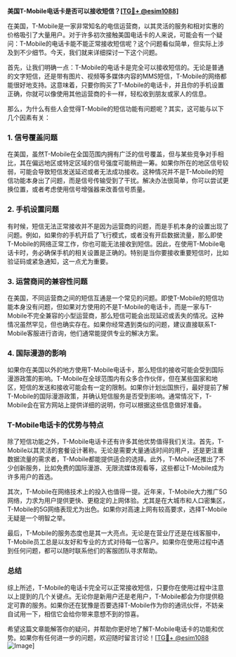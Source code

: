 **美国T-Mobile电话卡是否可以接收短信？[[TG💪+ @esim1088](https://t.me/s/esim1088)]**

在美国，T-Mobile是一家非常知名的电信运营商，以其灵活的服务和相对实惠的价格吸引了大量用户。对于许多初次接触美国电话卡的人来说，可能会有一个疑问：T-Mobile的电话卡能不能正常接收短信呢？这个问题看似简单，但实际上涉及到不少细节。今天，我们就来详细探讨一下这个问题。

首先，让我们明确一点：T-Mobile的电话卡是完全可以接收短信的。无论是普通的文字短信，还是带有图片、视频等多媒体内容的MMS短信，T-Mobile的网络都能很好地支持。这意味着，只要你购买了T-Mobile的电话卡，并且你的手机设置正确，你就可以像使用其他运营商的卡一样，轻松收到朋友或家人的信息。

那么，为什么有些人会觉得T-Mobile的短信功能有问题呢？其实，这可能与以下几个因素有关：

### 1. **信号覆盖问题**
在美国，虽然T-Mobile在全国范围内拥有广泛的信号覆盖，但与某些竞争对手相比，其在偏远地区或特定区域的信号强度可能稍逊一筹。如果你所在的地区信号较弱，可能会导致短信发送延迟或者无法成功接收。这种情况并不是T-Mobile的短信功能本身出了问题，而是信号传输受到了干扰。解决办法很简单，你可以尝试更换位置，或者考虑使用信号增强器来改善信号质量。

### 2. **手机设置问题**
有时候，短信无法正常接收并不是因为运营商的问题，而是手机本身的设置出现了问题。例如，如果你的手机开启了飞行模式，或者没有开启数据流量，那么即使T-Mobile的网络正常工作，你也可能无法接收到短信。因此，在使用T-Mobile电话卡时，务必确保手机的相关设置是正确的。特别是当你要接收重要短信时，比如验证码或紧急通知，这一点尤为重要。

### 3. **运营商间的兼容性问题**
在美国，不同运营商之间的短信互通是一个常见的问题。即使T-Mobile的短信功能本身没有问题，但如果对方使用的不是T-Mobile的电话卡，而是一家与T-Mobile不完全兼容的小型运营商，那么短信可能会出现延迟或丢失的情况。这种情况虽然罕见，但也确实存在。如果你经常遇到类似的问题，建议直接联系T-Mobile客服进行咨询，他们通常能提供专业的解决方案。

### 4. **国际漫游的影响**
如果你在美国以外的地方使用T-Mobile电话卡，那么短信的接收可能会受到国际漫游政策的影响。T-Mobile在全球范围内有众多合作伙伴，但在某些国家和地区，短信的发送和接收可能会有一定的限制。如果你计划出国旅行，最好提前了解T-Mobile的国际漫游政策，并确认短信服务是否受到影响。通常情况下，T-Mobile会在官方网站上提供详细的说明，你可以根据这些信息做好准备。

### T-Mobile电话卡的优势与特点

除了短信功能之外，T-Mobile电话卡还有许多其他优势值得我们关注。首先，T-Mobile以其灵活的套餐设计著称。无论是需要大量通话时间的用户，还是更注重数据流量的需求者，T-Mobile都能提供适合的选择。此外，T-Mobile还推出了不少创新服务，比如免费的国际漫游、无限流媒体观看等，这些都让T-Mobile成为许多用户的首选。

其次，T-Mobile在网络技术上的投入也值得一提。近年来，T-Mobile大力推广5G网络，力求为用户提供更快、更稳定的上网体验。尤其是在大城市和人口密集区，T-Mobile的5G网络表现尤为出色。如果你对高速上网有较高要求，选择T-Mobile无疑是一个明智之举。

最后，T-Mobile的服务态度也是其一大亮点。无论是在营业厅还是在线客服中，T-Mobile员工总是以友好和专业的方式对待每一位客户。如果你在使用过程中遇到任何问题，都可以随时联系他们的客服团队寻求帮助。

### 总结

综上所述，T-Mobile的电话卡完全可以正常接收短信，只要你在使用过程中注意以上提到的几个关键点。无论你是新用户还是老用户，T-Mobile都会为你提供稳定可靠的服务。如果你还在犹豫是否要选择T-Mobile作为你的通讯伙伴，不妨亲自试用一下，相信它会给你带来意想不到的惊喜。

希望这篇文章能解答你的疑问，并帮助你更好地了解T-Mobile电话卡的功能和优势。如果你有任何进一步的问题，欢迎随时留言讨论！[[TG💪+ @esim1088](https://t.me/s/esim1088) ![Image](https://i.postimg.cc/4NQfJmqS/Snipaste-2025-05-13-00-14-12.png)]
